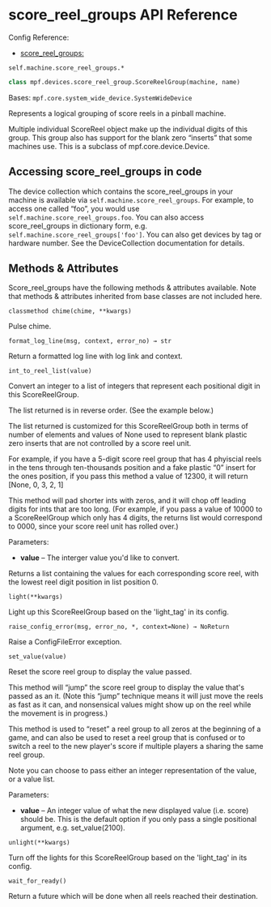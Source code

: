 # score_reel_groups API Reference

Config Reference:

* [score_reel_groups:](../../../config/score_reel_groups.md)

`self.machine.score_reel_groups.*`

``` python
class mpf.devices.score_reel_group.ScoreReelGroup(machine, name)
```

Bases: `mpf.core.system_wide_device.SystemWideDevice`

Represents a logical grouping of score reels in a pinball machine.

Multiple individual ScoreReel object make up the individual digits of this group. This group also has support for the blank zero “inserts” that some machines use. This is a subclass of mpf.core.device.Device.

## Accessing score_reel_groups in code

The device collection which contains the score_reel_groups in your machine is available via `self.machine.score_reel_groups`. For example, to access one called “foo”, you would use `self.machine.score_reel_groups.foo`. You can also access score_reel_groups in dictionary form, e.g. `self.machine.score_reel_groups['foo']`. You can also get devices by tag or hardware number. See the DeviceCollection documentation for details.

## Methods & Attributes

Score_reel_groups have the following methods & attributes available. Note that methods & attributes inherited from base classes are not included here.

`classmethod chime(chime, **kwargs)`

Pulse chime.

`format_log_line(msg, context, error_no) → str`

Return a formatted log line with log link and context.

`int_to_reel_list(value)`

Convert an integer to a list of integers that represent each positional digit in this ScoreReelGroup.

The list returned is in reverse order. (See the example below.)

The list returned is customized for this ScoreReelGroup both in terms of number of elements and values of None used to represent blank plastic zero inserts that are not controlled by a score reel unit.

For example, if you have a 5-digit score reel group that has 4 phyiscial reels in the tens through ten-thousands position and a fake plastic “0” insert for the ones position, if you pass this method a value of 12300, it will return [None, 0, 3, 2, 1]

This method will pad shorter ints with zeros, and it will chop off leading digits for ints that are too long. (For example, if you pass a value of 10000 to a ScoreReelGroup which only has 4 digits, the returns list would correspond to 0000, since your score reel unit has rolled over.)

Parameters:

* **value** – The interger value you'd like to convert.

Returns a list containing the values for each corresponding score reel, with the lowest reel digit position in list position 0.

`light(**kwargs)`

Light up this ScoreReelGroup based on the 'light_tag' in its config.

`raise_config_error(msg, error_no, *, context=None) → NoReturn`

Raise a ConfigFileError exception.

`set_value(value)`

Reset the score reel group to display the value passed.

This method will “jump” the score reel group to display the value that's passed as an it. (Note this “jump” technique means it will just move the reels as fast as it can, and nonsensical values might show up on the reel while the movement is in progress.)

This method is used to “reset” a reel group to all zeros at the beginning of a game, and can also be used to reset a reel group that is confused or to switch a reel to the new player's score if multiple players a sharing the same reel group.

Note you can choose to pass either an integer representation of the value, or a value list.

Parameters:

* **value** – An integer value of what the new displayed value (i.e. score) should be. This is the default option if you only pass a single positional argument, e.g. set_value(2100).

`unlight(**kwargs)`

Turn off the lights for this ScoreReelGroup based on the 'light_tag' in its config.

`wait_for_ready()`

Return a future which will be done when all reels reached their destination.
